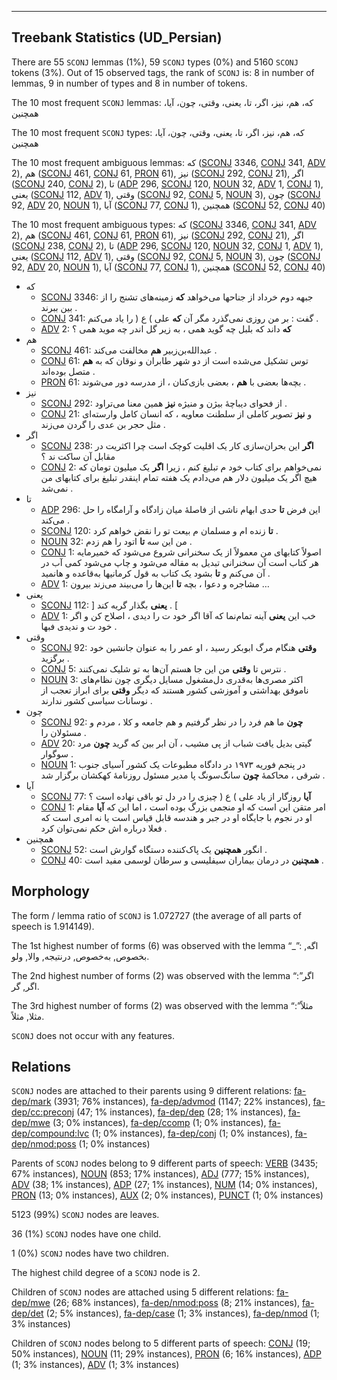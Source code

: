 

--------------------------------------------------------------------------------

## Treebank Statistics (UD_Persian)

There are 55 `SCONJ` lemmas (1%), 59 `SCONJ` types (0%) and 5160 `SCONJ` tokens (3%).
Out of 15 observed tags, the rank of `SCONJ` is: 8 in number of lemmas, 9 in number of types and 8 in number of tokens.

The 10 most frequent `SCONJ` lemmas: که، هم، نیز، اگر، تا، یعنی، وقتی، چون، آیا، همچنین

The 10 most frequent `SCONJ` types:  که، هم، نیز، اگر، تا، یعنی، وقتی، چون، آیا، همچنین

The 10 most frequent ambiguous lemmas: که ([SCONJ]() 3346, [CONJ]() 341, [ADV]() 2), هم ([SCONJ]() 461, [CONJ]() 61, [PRON]() 61), نیز ([SCONJ]() 292, [CONJ]() 21), اگر ([SCONJ]() 240, [CONJ]() 2), تا ([ADP]() 296, [SCONJ]() 120, [NOUN]() 32, [ADV]() 1, [CONJ]() 1), یعنی ([SCONJ]() 112, [ADV]() 1), وقتی ([SCONJ]() 92, [CONJ]() 5, [NOUN]() 3), چون ([SCONJ]() 92, [ADV]() 20, [NOUN]() 1), آیا ([SCONJ]() 77, [CONJ]() 1), همچنین ([SCONJ]() 52, [CONJ]() 40)

The 10 most frequent ambiguous types:  که ([SCONJ]() 3346, [CONJ]() 341, [ADV]() 2), هم ([SCONJ]() 461, [CONJ]() 61, [PRON]() 61), نیز ([SCONJ]() 292, [CONJ]() 21), اگر ([SCONJ]() 238, [CONJ]() 2), تا ([ADP]() 296, [SCONJ]() 120, [NOUN]() 32, [CONJ]() 1, [ADV]() 1), یعنی ([SCONJ]() 112, [ADV]() 1), وقتی ([SCONJ]() 92, [CONJ]() 5, [NOUN]() 3), چون ([SCONJ]() 92, [ADV]() 20, [NOUN]() 1), آیا ([SCONJ]() 77, [CONJ]() 1), همچنین ([SCONJ]() 52, [CONJ]() 40)


* که
  * [SCONJ]() 3346: جبهه دوم خرداد از جناحها می‌خواهد <b>که</b> زمینه‌های تشنج را از بین ببرند .
  * [CONJ]() 341: گفت : بر من روزی نمی‌گذرد مگر آن <b>که</b> علی ) ع ( را یاد می‌کنم .
  * [ADV]() 2: <b>که</b> داند که بلبل چه گوید همی ، به زیر گل اندر چه موید همی ؟
* هم
  * [SCONJ]() 461: عبدالله‌بن‌زبیر <b>هم</b> مخالفت می‌کند .
  * [CONJ]() 61: توس تشکیل می‌شده است از دو شهر طابران و نوقان که به <b>هم</b> متصل بوده‌اند .
  * [PRON]() 61: بچه‌ها بعضی با <b>هم</b> ، بعضی بازی‌کنان ، از مدرسه دور می‌شوند .
* نیز
  * [SCONJ]() 292: از فحوای دیباچهٔ بیژن و منیژه <b>نیز</b> همین معنا می‌تراود .
  * [CONJ]() 21: و <b>نیز</b> تصویر کاملی از سلطنت معاویه ، که انسان کامل وارسته‌ای مثل حجر بن عدی را گردن می‌زند .
* اگر
  * [SCONJ]() 238: <b>اگر</b> این بحران‌سازی کار یک اقلیت کوچک است چرا اکثریت در مقابل آن ساکت ند ؟
  * [CONJ]() 2: نمی‌خواهم برای کتاب خود م تبلیغ کنم ، زیرا <b>اگر</b> یک میلیون تومان که هیچ اگر یک میلیون دلار هم می‌دادم یک هفته تمام اینقدر تبلیغ برای کتابهای من نمی‌شد .
* تا
  * [ADP]() 296: این فرض <b>تا</b> حدی ابهام ناشی از فاصلهٔ میان زادگاه و آرامگاه را حل می‌کند .
  * [SCONJ]() 120: <b>تا</b> زنده‌ ام و مسلمان م بیعت تو را نقض خواهم کرد .
  * [NOUN]() 32: من این سه <b>تا</b> اتود را هم زدم .
  * [CONJ]() 1: اصولاً کتابهای من معمولاً از یک سخنرانی شروع می‌شود که خمیرمایه هر کتاب است آن سخنرانی تبدیل به مقاله می‌شود و چاپ می‌شود کمی آب در آن می‌کنم و <b>تا</b> بشود یک کتاب به قول کرمانیها به‌قاعده و هانمید .
  * [ADV]() 1: مشاجره و دعوا ، بچه <b>تا</b> این‌ها را می‌بیند می‌زند بیرون …
* یعنی
  * [SCONJ]() 112: ] <b>یعنی</b> بگذار گریه کند . [
  * [ADV]() 1: خب این <b>یعنی</b> آینه تمام‌نما که آقا اگر خود ت را دیدی ، اصلاح کن و اگر خود ت و ندیدی فبها .
* وقتی
  * [SCONJ]() 92: <b>وقتی</b> هنگام مرگ ابوبکر رسید ، او عمر را به عنوان جانشین خود برگزید .
  * [CONJ]() 5: نترس تا <b>وقتی</b> من این جا هستم آن‌ها به تو شلیک نمی‌کنند .
  * [NOUN]() 3: اکثر مصری‌ها به‌قدری دل‌مشغول مسایل دیگری چون نظام‌های ناموفق بهداشتی و آموزشی کشور هستند که دیگر <b>وقتی</b> برای ابراز تعجب از نوسانات سیاسی کشور ندارند .
* چون
  * [SCONJ]() 92: <b>چون</b> ما هم فرد را در نظر گرفتیم و هم جامعه و کلا ، مردم و مسئولان را .
  * [ADV]() 20: گیتی بدیل یافت شباب از پی مشیب ، آن ابر بین که گرید <b>چون</b> مرد سوگوار .
  * [NOUN]() 1: در پنجم فوریه ۱۹۷۳ در دادگاه مطبوعات یک کشور آسیای جنوب شرقی ، محاکمهٔ <b>چون</b> سانگ‌سونگ پا مدیر مسئول روزنامهٔ کهکشان برگزار شد .
* آیا
  * [SCONJ]() 77: <b>آیا</b> روزگار از یاد علی ) ع ( چیزی را در دل تو باقی نهاده است ؟
  * [CONJ]() 1: امر متقن این است که او منجمی بزرگ بوده است ، اما این که <b>آیا</b> مقام او در نجوم با جایگاه او در جبر و هندسه قابل قیاس است یا نه امری است که فعلا درباره‌ اش حکم نمی‌توان کرد .
* همچنین
  * [SCONJ]() 52: انگور <b>همچنین</b> یک پاک‌کننده دستگاه گوارش است .
  * [CONJ]() 40: <b>همچنین</b> در درمان بیماران سیفلیسی و سرطان لوسمی مفید است .

## Morphology

The form / lemma ratio of `SCONJ` is 1.072727 (the average of all parts of speech is 1.914149).

The 1st highest number of forms (6) was observed with the lemma “_”: اگه, بخصوص, به‌خصوص, در‌نتیجه, والا, ولو.

The 2nd highest number of forms (2) was observed with the lemma “اگر”: اگر, گر.

The 3rd highest number of forms (2) was observed with the lemma “مثلاً”: مثلا, مثلاً.

`SCONJ` does not occur with any features.


## Relations

`SCONJ` nodes are attached to their parents using 9 different relations: [fa-dep/mark]() (3931; 76% instances), [fa-dep/advmod]() (1147; 22% instances), [fa-dep/cc:preconj]() (47; 1% instances), [fa-dep/dep]() (28; 1% instances), [fa-dep/mwe]() (3; 0% instances), [fa-dep/ccomp]() (1; 0% instances), [fa-dep/compound:lvc]() (1; 0% instances), [fa-dep/conj]() (1; 0% instances), [fa-dep/nmod:poss]() (1; 0% instances)

Parents of `SCONJ` nodes belong to 9 different parts of speech: [VERB]() (3435; 67% instances), [NOUN]() (853; 17% instances), [ADJ]() (777; 15% instances), [ADV]() (38; 1% instances), [ADP]() (27; 1% instances), [NUM]() (14; 0% instances), [PRON]() (13; 0% instances), [AUX]() (2; 0% instances), [PUNCT]() (1; 0% instances)

5123 (99%) `SCONJ` nodes are leaves.

36 (1%) `SCONJ` nodes have one child.

1 (0%) `SCONJ` nodes have two children.

The highest child degree of a `SCONJ` node is 2.

Children of `SCONJ` nodes are attached using 5 different relations: [fa-dep/mwe]() (26; 68% instances), [fa-dep/nmod:poss]() (8; 21% instances), [fa-dep/det]() (2; 5% instances), [fa-dep/case]() (1; 3% instances), [fa-dep/nmod]() (1; 3% instances)

Children of `SCONJ` nodes belong to 5 different parts of speech: [CONJ]() (19; 50% instances), [NOUN]() (11; 29% instances), [PRON]() (6; 16% instances), [ADP]() (1; 3% instances), [ADV]() (1; 3% instances)

